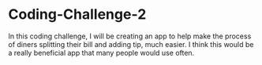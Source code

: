 # Coding-Challenge-2

In this coding challenge, I will be creating an app to help make the process of diners splitting their bill and adding tip, much easier. I think this would be a really beneficial app that many people would use often. 
